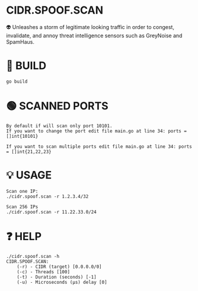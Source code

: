 # CIDR.SPOOF.SCAN
👽 Unleashes a storm of legitimate looking traffic in order to congest, invalidate, and annoy threat intelligence sensors such as GreyNoise and SpamHaus.

# 🚧 BUILD
```go build```

# 🟢 SCANNED PORTS
```
By default if will scan only port 10101.
If you want to change the port edit file main.go at line 34: ports = []int{10101}

If you want to scan multiple ports edit file main.go at line 34: ports = []int{21,22,23}
```

# 💡 USAGE
```
Scan one IP:
./cidr.spoof.scan -r 1.2.3.4/32

Scan 256 IPs
./cidr.spoof.scan -r 11.22.33.0/24
```

# ❓ HELP
```
./cidr.spoof.scan -h
CIDR.SPOOF.SCAN:
    (-r) - CIDR (target) [0.0.0.0/0]
    (-c) - Threads [100]
    (-t) - Duration (seconds) [-1]
    (-u) - Microseconds (μs) delay [0]
```
